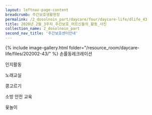 ```yaml
--- 
layout: leftnav-page-content 
breadcrumb: 주간보호생활현장 
permalink: /2_dosolnoin_part/daycare/four/daycare-life/dlife_43
title: 2020년_2월_3주차_주간보호_어르신들의_활동_사진
collection_name: 2_dosolnoin_part
second_nav_title: '주간보호센터안내' 
---
```

{% include image-gallery.html folder="/resource_room/daycare-life/files/202002-43/" %}
손률동레크레이션

인지활동

노래교실

콩고르기

소방 안전 교육

윷놀이